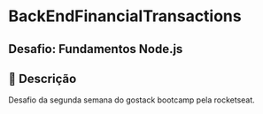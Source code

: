 # BackEndFinancialTransactions
## Desafio: Fundamentos Node.js

## :pushpin: Descrição

Desafio da segunda semana do gostack bootcamp pela rocketseat.
